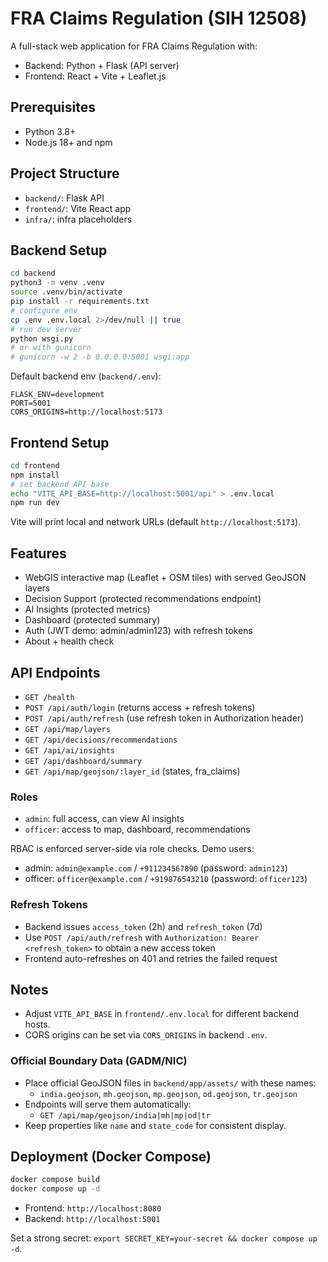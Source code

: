 # FRA Claims Regulation (SIH 12508)

A full-stack web application for FRA Claims Regulation with:
- Backend: Python + Flask (API server)
- Frontend: React + Vite + Leaflet.js

## Prerequisites
- Python 3.8+
- Node.js 18+ and npm

## Project Structure
- `backend/`: Flask API
- `frontend/`: Vite React app
- `infra/`: infra placeholders

## Backend Setup
```bash
cd backend
python3 -m venv .venv
source .venv/bin/activate
pip install -r requirements.txt
# configure env
cp .env .env.local 2>/dev/null || true
# run dev server
python wsgi.py
# or with gunicorn
# gunicorn -w 2 -b 0.0.0.0:5001 wsgi:app
```

Default backend env (`backend/.env`):
```
FLASK_ENV=development
PORT=5001
CORS_ORIGINS=http://localhost:5173
```

## Frontend Setup
```bash
cd frontend
npm install
# set backend API base
echo "VITE_API_BASE=http://localhost:5001/api" > .env.local
npm run dev
```
Vite will print local and network URLs (default `http://localhost:5173`).

## Features
- WebGIS interactive map (Leaflet + OSM tiles) with served GeoJSON layers
- Decision Support (protected recommendations endpoint)
- AI Insights (protected metrics)
- Dashboard (protected summary)
- Auth (JWT demo: admin/admin123) with refresh tokens
- About + health check

## API Endpoints
- `GET /health`
- `POST /api/auth/login` (returns access + refresh tokens)
- `POST /api/auth/refresh` (use refresh token in Authorization header)
- `GET /api/map/layers`
- `GET /api/decisions/recommendations`
- `GET /api/ai/insights`
- `GET /api/dashboard/summary`
- `GET /api/map/geojson/:layer_id` (states, fra_claims)

### Roles
- `admin`: full access, can view AI insights
- `officer`: access to map, dashboard, recommendations

RBAC is enforced server-side via role checks. Demo users:
- admin: `admin@example.com` / `+911234567890` (password: `admin123`)
- officer: `officer@example.com` / `+919876543210` (password: `officer123`)

### Refresh Tokens
- Backend issues `access_token` (2h) and `refresh_token` (7d)
- Use `POST /api/auth/refresh` with `Authorization: Bearer <refresh_token>` to obtain a new access token
- Frontend auto-refreshes on 401 and retries the failed request

## Notes
- Adjust `VITE_API_BASE` in `frontend/.env.local` for different backend hosts.
- CORS origins can be set via `CORS_ORIGINS` in backend `.env`.

### Official Boundary Data (GADM/NIC)
- Place official GeoJSON files in `backend/app/assets/` with these names:
  - `india.geojson`, `mh.geojson`, `mp.geojson`, `od.geojson`, `tr.geojson`
- Endpoints will serve them automatically:
  - `GET /api/map/geojson/india|mh|mp|od|tr`
- Keep properties like `name` and `state_code` for consistent display.

## Deployment (Docker Compose)
```bash
docker compose build
docker compose up -d
```
- Frontend: `http://localhost:8080`
- Backend: `http://localhost:5001`

Set a strong secret: `export SECRET_KEY=your-secret && docker compose up -d`.
